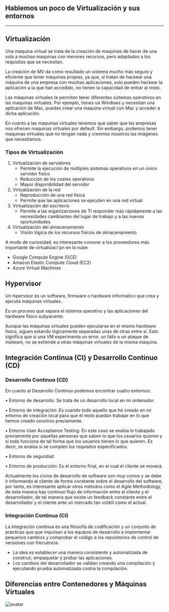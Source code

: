Hablemos un poco de Virtualización y sus entornos
------
------

Virtualización
------
Una maquina virtual se trata de la creación de maquinas de hacer de una sola a muchas maquinas con menores recursos, pero adaptados a los requisitos que se necesitan.

La creación de MV da como resultado un sistema mucho más seguro y eficiente que tener máquinas propias, ya que, si tratan de hackear una máquina de una empresa con muchas aplicaciones, solo pueden hackear la aplicación a la que han accedido, no tienen la capacidad de entrar al resto.

Las máquinas virtuales te permiten tener diferentes sistemas operativos en las maquinas virtuales. Por ejemplo, tienes un Windows y necesitan una aplicación de Mac, puedes crear una maquina virtual con Mac y acceder a dicha aplicación.

En cuanto a las maquinas virtuales tenemos que saber que las empresas nos ofrecen maquinas virtuales por default. Sin embargo, podemos tener maquinas virtuales que no tengan nada y creemos nosotros las imágenes que necesitamos.

### Tipos de Virtualización

1. Virtualización de servidores
    - Permite la ejecución de múltiples sistemas operativos en un único servidor físico
    - Reducción de los costes operativos
    - Mayor disponibilidad del servidor
2. Virtualización de la red
    - Reproducción de una red física
    - Permite que las aplicaciones se ejecuten en una red virtual
3. Virtualización del escritorio
    - Permite a las organizaciones de TI responder más rápidamente a las necesidades cambiantes del lugar de trabajo y a las nuevas oportunidades
4. Virtualización del almacenamiento
    - Visión lógica de los recursos físicos de almacenamiento

A modo de curiosidad, es interesante conocer a los proveedores más importante de virtualizaci´pn en la nube:

- Google Compute Engine (GCE)
- Amazon Elastic Compute Cloud (EC2)
- Azure Virtual Machines

Hypervisor
------

Un hipervisor es un software, firmware o hardware informático que crea y ejecuta máquinas virtuales.

Es un proceso que separa el sistema operativo y las aplicaciones del hardware físico subyacente.

Aunque las máquinas virtuales pueden ejecutarse en el mismo hardware físico, siguen estando lógicamente separadas unas de otras entre sí. Esto significa que si una VM experimenta un error, un fallo o un ataque de malware, no se extiende a otras máquinas virtuales de la misma máquina.

Integración Continua (CI) y Desarrollo Continuo (CD)
------

### Desarrollo Continuo (CD)

En cuanto al Desarrollo Continuo podemos encontrar cuatro entornos:

•	Entorno de desarrollo: Se trata de un desarrollo local en mi ordenador.

•	Entorno de integración: Es cuando todo aquello que he creado en mi entorno de creación local para que el resto puedan trabajar en lo que hemos creado nosotros previamente.

•	Entorno User Acceptance Testing: En este caso se evalúa lo trabajado previamente por aquellas personas que saben lo que los usuarios quieren y si todo funciona de tal forma que los usuarios tienen lo que quieren. Es decir, se evalúa si se cumplen los requisitos especificados.

•	Entorno de seguridad

•	Entorno de producción: Es el entorno final, en el cual el cliente se moverá.

Actualmente los ciclos de desarrollo de software son muy cortos y se debe ir informando al cliente de forma constante sobre el desarrollo del software, por tanto, es interesante aplicar otros métodos como el Agile Methodology, de esta manera hay continuo flujo de información entre el cliente y el desarrollador, de tal manera que existe un feedback constante entre el desarrollador y el cliente ante un mercado tan volátil como el actual.

### Integración Continua (CI)
La integración continua es una filosofía de codificación y un conjunto de prácticas que que impulsan a los equipos de desarrollo a implementar pequeños cambios y comprobar el código a los repositorios de control de versiones con frecuencia.

- La idea es establecer una manera consistente y automatizada de construir, empaquetar y probar las aplicaciones.
- Los cambios del desarrollador se validan creando una compilación y ejecutando prueba automatizada contra la compilación.

## Diferencias entre Contenedores y Máquinas Virtuales

![avatar](Escritorio/Contenedores.png)

